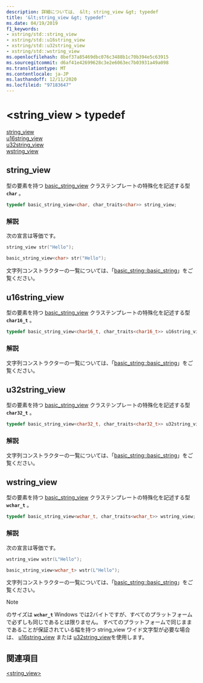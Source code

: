 ```yaml
---
description: 詳細については、 &lt; string_view &gt; typedef
title: '&lt;string_view &gt; typedef'
ms.date: 04/19/2019
f1_keywords:
- xstring/std::string_view
- xstring/std::u16string_view
- xstring/std::u32string_view
- xstring/std::wstring_view
ms.openlocfilehash: 8bef37a85469dbc076c3488b1c70b394e5c63915
ms.sourcegitcommit: d6af41e42699628c3e2e6063ec7b03931a49a098
ms.translationtype: MT
ms.contentlocale: ja-JP
ms.lasthandoff: 12/11/2020
ms.locfileid: "97183647"
---
```

# <a name="ltstring_viewgt-typedefs"></a>&lt;string_view &gt; typedef

[string_view](#string_view)\
[u16string_view](#u16string_view)\
[u32string_view](#u32string_view)\
[wstring_view](#wstring_view)

## <a name="string_view"></a><a name="string_view"></a> string_view

型の要素を持つ [basic_string_view](../standard-library/basic-string-view-class.md) クラステンプレートの特殊化を記述する型 **`char`** 。

```cpp
typedef basic_string_view<char, char_traits<char>> string_view;
```

### <a name="remarks"></a>解説

次の宣言は等価です。

```cpp
string_view str("Hello");

basic_string_view<char> str("Hello");
```

文字列コンストラクターの一覧については、「[basic_string::basic_string](../standard-library/basic-string-class.md#basic_string)」をご覧ください。

## <a name="u16string_view"></a><a name="u16string_view"></a> u16string_view

型の要素を持つ [basic_string_view](../standard-library/basic-string-view-class.md) クラステンプレートの特殊化を記述する型 **`char16_t`** 。

```cpp
typedef basic_string_view<char16_t, char_traits<char16_t>> u16string_view;
```

### <a name="remarks"></a>解説

文字列コンストラクターの一覧については、「[basic_string::basic_string](../standard-library/basic-string-class.md#basic_string)」をご覧ください。

## <a name="u32string_view"></a><a name="u32string_view"></a> u32string_view

型の要素を持つ [basic_string_view](../standard-library/basic-string-view-class.md) クラステンプレートの特殊化を記述する型 **`char32_t`** 。

```cpp
typedef basic_string_view<char32_t, char_traits<char32_t>> u32string_view;
```

### <a name="remarks"></a>解説

文字列コンストラクターの一覧については、「[basic_string::basic_string](../standard-library/basic-string-class.md#basic_string)」をご覧ください。

## <a name="wstring_view"></a><a name="wstring_view"></a> wstring_view

型の要素を持つ [basic_string_view](../standard-library/basic-string-view-class.md) クラステンプレートの特殊化を記述する型 **`wchar_t`** 。

```cpp
typedef basic_string_view<wchar_t, char_traits<wchar_t>> wstring_view;
```

### <a name="remarks"></a>解説

次の宣言は等価です。

```cpp
wstring_view wstr(L"Hello");

basic_string_view<wchar_t> wstr(L"Hello");
```

文字列コンストラクターの一覧については、「[basic_string::basic_string](../standard-library/basic-string-class.md#basic_string)」をご覧ください。

> [!NOTE]
> のサイズは **`wchar_t`** Windows では2バイトですが、すべてのプラットフォームで必ずしも同じであるとは限りません。 すべてのプラットフォームで同じままであることが保証されている幅を持つ string_view ワイド文字型が必要な場合は、 [u16string_view](../standard-library/string-view-typedefs.md#u16string_view) または [u32string_view](../standard-library/string-view-typedefs.md#u32string_view)を使用します。

## <a name="see-also"></a>関連項目

[\<string_view>](../standard-library/string-view.md)
